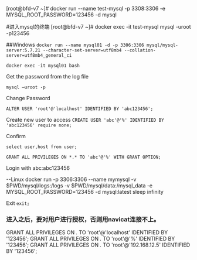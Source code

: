 [root@bfd-v7 ~]# docker run --name test-mysql -p 3308:3306  -e MYSQL_ROOT_PASSWORD=123456 -d mysql

#进入mysql的终端
[root@bfd-v7 ~]# docker exec -it test-mysql mysql -uroot -p123456

##Windows
`docker run --name mysql01 -d -p 3306:3306 mysql/mysql-server:5.7.21 --character-set-server=utf8mb4 --collation-server=utf8mb4_general_ci`

`docker exec -it mysql01 bash`

Get the password from the log file

`mysql –uroot -p`

Change Password

`ALTER USER 'root'@'localhost' IDENTIFIED BY 'abc123456';`

Create new user to access
`CREATE USER 'abc'@'%' IDENTIFIED BY 'abc123456' require none;`

Confirm

`select user,host from user;`

`GRANT ALL PRIVILEGES ON *.* TO 'abc'@'%' WITH GRANT OPTION;`

Login with abc:abc123456


--Linux
docker run -p 3306:3306 --name mymysql -v $PWD/mysql/logs:/logs -v $PWD/mysql/data:/mysql_data -e MYSQL_ROOT_PASSWORD=123456 -d mysql:latest sleep infinity


Exit
`exit;`

### 进入之后，要对用户进行授权，否则用navicat连接不上。
GRANT ALL PRIVILEGES ON *.* TO 'root'@'localhost' IDENTIFIED BY '123456';
GRANT ALL PRIVILEGES ON *.* TO 'root'@'%' IDENTIFIED BY '123456';
GRANT ALL PRIVILEGES ON *.* TO 'root'@'192.168.12.5' IDENTIFIED BY '123456';